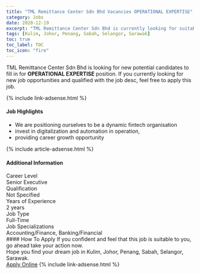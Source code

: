 ```yaml
---
title: "TML Remittance Center Sdn Bhd Vacancies OPERATIONAL EXPERTISE" 
category: Jobs 
date: 2020-12-19 
excerpt: "TML Remittance Center Sdn Bhd is currently looking for suitable person to fill in the OPERATIONAL EXPERTISE which positioned at Kulim, Johor, Penang, Sabah, Selangor, Sarawak" 
tags: [Kulim, Johor, Penang, Sabah, Selangor, Sarawak] 
toc: true 
toc_label: TOC 
toc_icon: "fire" 
--- 
```


<p>TML Remittance Center Sdn Bhd is looking for new potential candidates to fill in for <b>OPERATIONAL EXPERTISE</b> position. If you currently looking for new job opportunities and qualified with the job desc, feel free to apply this job.
</p>{% include link-adsense.html %} 
<div><div><div><h4>Job Highlights</h4></div></div><div><ul><li><div><div><div><div></div></div></div><div><span>We are positioning ourselves to be a dynamic fintech organisation</span></div></div></li><li><div><div><div><div></div></div></div><div><span>invest in digitalization and automation in operation,</span></div></div></li><li><div><div><div><div></div></div></div><div><span>providing career growth opportunity</span></div></div></li></ul></div></div> 
{% include article-adsense.html %} 
<div><div><div><h4>Additional Information</h4></div></div><div><div><div><div><div><div><div><div><span>Career Level</span></div></div><div><span>Senior Executive</span></div></div></div></div><div><div><div><div><div><span>Qualification</span></div></div><div><span>Not Specified</span></div></div></div></div><div><div><div><div><div><span>Years of Experience</span></div></div><div><span>2 years</span></div></div></div></div><div><div><div><div><div><span>Job Type</span></div></div><div><span>Full-Time</span></div></div></div></div><div><div><div><div><div><span>Job Specializations</span></div></div><div><span>Accounting/Finance, Banking/Financial</span></div></div></div></div></div></div></div></div> 
#### How To Apply 
If you confident and feel that this job is suitable to you, go ahead take your action now. <br/> 
Hope you find your dream job in Kulim, Johor, Penang, Sabah, Selangor, Sarawak. <br/> 
<a href="https://www.jobstreet.com.my/en/job/operational-expertise-4448056?jobId=jobstreet-my-job-4448056&sectionRank=21&token=0~e1e7cdd9-fd49-4ed7-b818-65086ad3b75f&fr=SRP%20View%20In%20New%20Ta" class="btn btn--info" target="_blank" rel="nofollow noopenner">Apply Online</a> 
{% include link-adsense.html %} 